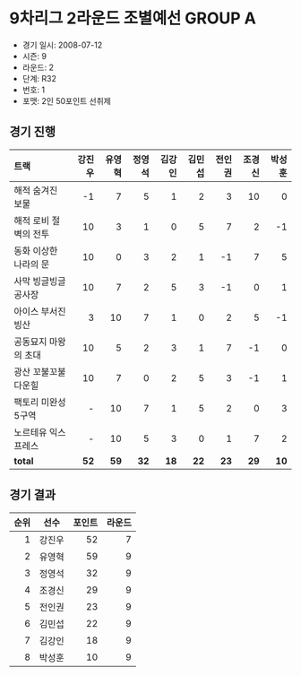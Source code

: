 # 9차리그 2라운드 조별예선 GROUP A

- 경기 일시: 2008-07-12
- 시즌: 9
- 라운드: 2
- 단계: R32
- 번호: 1
- 포맷: 2인 50포인트 선취제





## 경기 진행

| 트랙 | 강진우 | 유영혁 | 정영석 | 김강인 | 김민섭 | 전인권 | 조경신 | 박성훈 |
|:---|---:|---:|---:|---:|---:|---:|---:|---:|
| 해적 숨겨진 보물 | -1 | 7 | 5 | 1 | 2 | 3 | 10 | 0 |
| 해적 로비 절벽의 전투 | 10 | 3 | 1 | 0 | 5 | 7 | 2 | -1 |
| 동화 이상한 나라의 문 | 10 | 0 | 3 | 2 | 1 | -1 | 7 | 5 |
| 사막 빙글빙글 공사장 | 10 | 7 | 2 | 5 | 3 | -1 | 0 | 1 |
| 아이스 부서진 빙산 | 3 | 10 | 7 | 1 | 0 | 2 | 5 | -1 |
| 공동묘지 마왕의 초대 | 10 | 5 | 2 | 3 | 1 | 7 | -1 | 0 |
| 광산 꼬불꼬불 다운힐 | 10 | 7 | 0 | 2 | 5 | 3 | -1 | 1 |
| 팩토리 미완성 5구역 | - | 10 | 7 | 1 | 5 | 2 | 0 | 3 |
| 노르테유 익스프레스 | - | 10 | 5 | 3 | 0 | 1 | 7 | 2 |
| __total__ | __52__ | __59__ | __32__ | __18__ | __22__ | __23__ | __29__ | __10__ |




## 경기 결과

| 순위 | 선수 | 포인트 | 라운드 |
|---:|:---:|---:|---:|
| 1 | 강진우 | 52 | 7 |
| 2 | 유영혁 | 59 | 9 |
| 3 | 정영석 | 32 | 9 |
| 4 | 조경신 | 29 | 9 |
| 5 | 전인권 | 23 | 9 |
| 6 | 김민섭 | 22 | 9 |
| 7 | 김강인 | 18 | 9 |
| 8 | 박성훈 | 10 | 9 |

